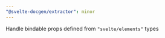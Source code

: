```yaml
---
"@svelte-docgen/extractor": minor
---
```


Handle bindable props defined from `"svelte/elements"` types
